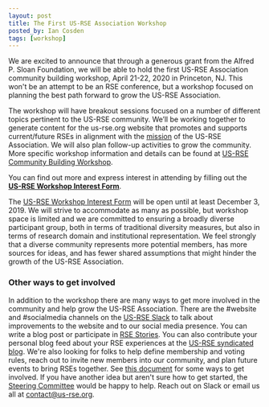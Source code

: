 ```yaml
---
layout: post
title: The First US-RSE Association Workshop
posted_by: Ian Cosden
tags: [workshop]
---
```


We are excited to announce that through a generous grant from the Alfred P. Sloan Foundation, we will be able to hold the first US-RSE Association community building workshop, April 21-22, 2020 in Princeton, NJ.
This won't be an attempt to be an RSE conference, but a workshop focused on planning the best path forward to grow the US-RSE Association.


The workshop will have breakout sessions focused on a number of different topics pertinent to the US-RSE community.
We’ll be working together to generate content for the us-rse.org website that promotes and supports current/future RSEs in alignment with the [mission](https://us-rse.org/mission/) of the US-RSE Association. We will also plan follow-up activities to grow the community. More specific workshop information and details can be found at [US-RSE Community Building Workshop](https://us-rse.org/2020-april-workshop/).

You can find out more and express interest in attending by filling out the **[US-RSE Workshop Interest Form](https://forms.gle/tzronZUGdUTT9zzb9)**.

The [US-RSE Workshop Interest Form](https://forms.gle/tzronZUGdUTT9zzb9) will be open until at least December 3, 2019.
We will strive to accommodate as many as possible, but workshop space is limited and we are committed to ensuring a broadly diverse participant group, both in terms of traditional diversity measures, but also in terms of research domain and institutional representation.
We feel strongly that a diverse community represents more potential members, has more sources for ideas, and has fewer shared assumptions that might hinder the growth of the US-RSE Association. 

### Other ways to get involved
In addition to the workshop there are many ways to get more involved in the community and help grow the US-RSE Association. There are the #website and #socialmedia channels on the [US-RSE Slack](https://usrse.slack.com/) to talk about improvements to the website and to our social media presence.  You can write a blog post or participate in [RSE Stories](http://us-rse.org/rse-stories/). You can also contribute your personal blog feed about your RSE experiences at the [US-RSE syndicated blog](https://us-rse.org/blog).
We're also looking for folks to help define membership and voting rules, reach out to invite new members into our community, and plan future events to bring RSEs together. 
See <a href='{{ site.baseurl }}/get-involved'>this document</a> for some ways to get involved.
If you have another idea but aren't sure how to get started, the [Steering Committee](https://us-rse.org/steering-committee/) would be happy to help.  Reach out on Slack or email us all at contact@us-rse.org.
